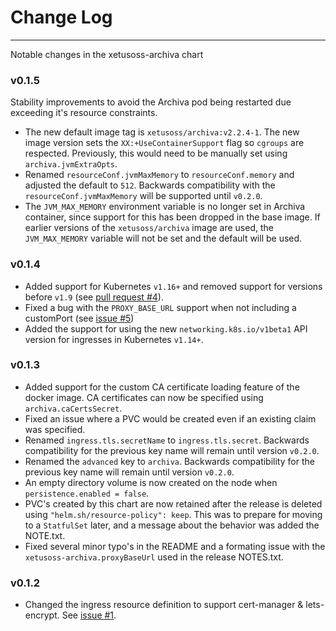 # Change Log
---
Notable changes in the xetusoss-archiva chart

### v0.1.5
Stability improvements to avoid the Archiva pod being restarted due exceeding it's resource constraints.

* The new default image tag is `xetusoss/archiva:v2.2.4-1`. The new image version sets the `XX:+UseContainerSupport` flag so `cgroups` are respected. Previously, this would need to be manually set using `archiva.jvmExtraOpts`. 
* Renamed `resourceConf.jvmMaxMemory` to `resourceConf.memory` and adjusted the default to `512`. Backwards compatibility with the `resourceConf.jvmMaxMemory` will be supported until `v0.2.0`.
* The `JVM_MAX_MEMORY` environment variable is no longer set in Archiva container, since support for this has been dropped in the base image. If earlier versions of the `xetusoss/archiva` image are used, the `JVM_MAX_MEMORY` variable will not be set and the default will be used. 

### v0.1.4
* Added support for Kubernetes `v1.16+` and removed support for versions before `v1.9` (see [pull request #4](https://github.com/xetus-oss/helm-charts/pull/4)).
* Fixed a bug with the `PROXY_BASE_URL` support when not including a customPort (see [issue #5](https://github.com/xetus-oss/helm-charts/issues/5))
* Added the support for using the new `networking.k8s.io/v1beta1` API version for ingresses in Kubernetes `v1.14+`.

### v0.1.3
* Added support for the custom CA certificate loading feature of the docker image. CA certificates can now be specified using `archiva.caCertsSecret`.
* Fixed an issue where a PVC would be created even if an existing claim was specified.
* Renamed `ingress.tls.secretName` to `ingress.tls.secret`. Backwards compatibility for the previous key name will remain until version `v0.2.0`.
* Renamed the `advanced` key to `archiva`. Backwards compatibility for the previous key name will remain until version `v0.2.0`.
* An empty directory volume is now created on the node when `persistence.enabled = false`.
* PVC's created by this chart are now retained after the release is deleted using `"helm.sh/resource-policy": keep`. This was to prepare for moving to a `StatfulSet` later, and a message about the behavior was added the NOTE.txt.
* Fixed several minor typo's in the README and a formating issue with the `xetusoss-archiva.proxyBaseUrl` used in the release NOTES.txt.

### v0.1.2
* Changed the ingress resource definition to support cert-manager & lets-encrypt. See [issue #1](https://github.com/xetus-oss/helm-charts/issues/1).
